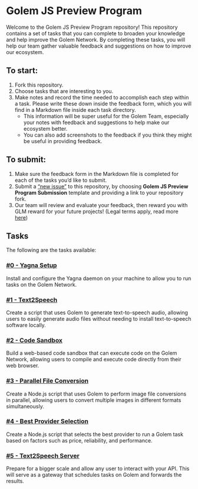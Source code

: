 # Golem JS Preview Program

Welcome to the Golem JS Preview Program repository! 
This repository contains a set of tasks that you can complete to broaden your knowledge and help improve the Golem Network. 
By completing these tasks, you will help our team gather valuable feedback and suggestions on how to improve our ecosystem.

## To start:

1. Fork this repository.
2. Choose tasks that are interesting to you.
3. Make notes and record the time needed to accomplish each step within a task.  Please write these down inside the feedback form, which you will find in a Markdown file inside each task directory. 
    - This information will be super useful for the Golem Team, especially your notes with feedback and suggestions to help make our ecosystem better. 
    - You can also add screenshots to the feedback if you think they might be useful in providing feedback.

## To submit:
1. Make sure the feedback form in the Markdown file is completed for each of the tasks you’d like to submit.
2. Submit a [“new issue”](https://github.com/golemfactory/golem-js-preview-program/issues/new/choose) to this repository, by choosing **Golem JS Preview Program Submission** template and providing a link to your repository fork.
3. Our team will review and evaluate your feedback, then reward you with GLM reward for your future projects! (Legal terms apply, read more [here](#todo))

## Tasks
The following are the tasks available:

### [#0 - Yagna Setup](tasks%2F0-yagna-setup)
Install and configure the Yagna daemon on your machine to allow you to run tasks on the Golem Network.

### [#1 - Text2Speech](tasks%2F1-text-2-speech)
Create a script that uses Golem to generate text-to-speech audio, allowing users to easily generate audio files without needing to install text-to-speech software locally. 

### [#2 - Code Sandbox](tasks%2F2-code-sandbox)
Build a web-based code sandbox that can execute code on the Golem Network, allowing users to compile and execute code directly from their web browser.

### [#3 - Parallel File Conversion](tasks%2F3-parallel-file-conversion)
Create a Node.js script that uses Golem to perform image file conversions in parallel, allowing users to convert multiple images in different formats simultaneously.

### [#4 - Best Provider Selection](tasks%2F4-best-provider-selection)
Create a Node.js script that selects the best provider to run a Golem task based on factors such as price, reliability, and performance. 

### [#5 - Text2Speech Server](tasks%2F5-text-2-speech-server)
Prepare for a bigger scale and allow any user to interact with your API. This will serve as a gateway that schedules tasks on Golem and forwards the results. 
